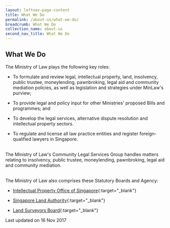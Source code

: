 ```yaml
---
layout: leftnav-page-content
title: What We Do
permalink: /about-us/what-we-do/
breadcrumb: What We Do
collection_name: about-us
second_nav_title: What We Do
---
```


What We Do
---

The Ministry of Law plays the following key roles:

* To formulate and review legal, intellectual property, land, insolvency, public trustee, moneylending, pawnbroking, legal aid and community mediation policies, as well as legislation and strategies under MinLaw's purview;

* To provide legal and policy input for other Ministries' proposed Bills and programmes; and

* To develop the legal services, alternative dispute resolution and intellectual property sectors.

* To regulate and license all law practice entities and register foreign-qualified lawyers in Singapore.<br><br>

The Ministry of Law's Community Legal Services Group handles matters relating to insolvency, public trustee, moneylending, pawnbroking, legal aid and community mediation. <br> <br>

The Ministry of Law also comprises these Statutory Boards and Agency:

* [Intellectual Property Office of Singapore](https://www.ipos.gov.sg/){:target="_blank"}

* [Singapore Land Authority](https://www1.sla.gov.sg/){:target="_blank"}

* [Land Surveyors Board](https://www.mlaw.gov.sg/content/lsb/en.html){:target="_blank"}

<p class="right-side-updated">Last updated on 16 Nov 2017</p>
